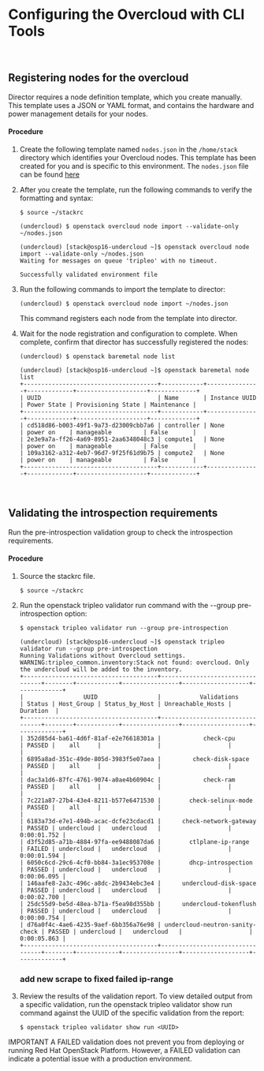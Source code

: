 
# Configuring the Overcloud with CLI Tools


<br/> 


## Registering nodes for the overcloud  

Director requires a node definition template, which you create manually. This template uses a JSON or YAML format, and contains the hardware and power management details for your nodes.

#### Procedure  

1. Create the following template named `nodes.json` in the `/home/stack` directory which identifies your Overcloud nodes. This template has been created for you and is specific to this environment.  The `nodes.json` file can be found [here](https://github.com/grmarxer/Openstack/tree/master/VCP_2.x_Build_Instructions/config_files/nodes.json)  


2. After you create the template, run the following commands to verify the formatting and syntax:  
    ```
    $ source ~/stackrc
    ```  
    ```
    (undercloud) $ openstack overcloud node import --validate-only ~/nodes.json
    ```  
    ```
    (undercloud) [stack@osp16-undercloud ~]$ openstack overcloud node import --validate-only ~/nodes.json
    Waiting for messages on queue 'tripleo' with no timeout.

    Successfully validated environment file
    ```  

3. Run the following commands to import the template to director:  
    ```
    (undercloud) $ openstack overcloud node import ~/nodes.json
    ```  

    This command registers each node from the template into director.  

4. Wait for the node registration and configuration to complete. When complete, confirm that director has successfully registered the nodes:  
    ```
    (undercloud) $ openstack baremetal node list
    ```  
    ```
    (undercloud) [stack@osp16-undercloud ~]$ openstack baremetal node list
    +--------------------------------------+------------+---------------+-------------+--------------------+-------------+
    | UUID                                 | Name       | Instance UUID | Power State | Provisioning State | Maintenance |
    +--------------------------------------+------------+---------------+-------------+--------------------+-------------+
    | cd518d86-b003-49f1-9a73-d23009cbb7a6 | controller | None          | power on    | manageable         | False       |
    | 2e3e9a7a-ff26-4a69-8951-2aa6348048c3 | compute1   | None          | power on    | manageable         | False       |
    | 109a3162-a312-4eb7-96d7-9f25f61d9b75 | compute2   | None          | power on    | manageable         | False       |
    +--------------------------------------+------------+---------------+-------------+--------------------+-------------+
    ```

<br/> 

## Validating the introspection requirements  

Run the pre-introspection validation group to check the introspection requirements.  

#### Procedure  

1. Source the stackrc file.  
    ```
    $ source ~/stackrc
    ```  

2. Run the openstack tripleo validator run command with the --group pre-introspection option:  
    ```
    $ openstack tripleo validator run --group pre-introspection
    ```  
    ```
    (undercloud) [stack@osp16-undercloud ~]$ openstack tripleo validator run --group pre-introspection
    Running Validations without Overcloud settings.
    WARNING:tripleo_common.inventory:Stack not found: overcloud. Only the undercloud will be added to the inventory.
    +--------------------------------------+---------------------------------+--------+------------+----------------+-------------------+-------------+
    |                 UUID                 |           Validations           | Status | Host_Group | Status_by_Host | Unreachable_Hosts |   Duration  |
    +--------------------------------------+---------------------------------+--------+------------+----------------+-------------------+-------------+
    | 352d85d4-ba61-4d6f-81af-e2e76618301a |            check-cpu            | PASSED |    all     |                |                   |             |
    | 6895a8ad-351c-49de-805d-3983f5e07aea |         check-disk-space        | PASSED |    all     |                |                   |             |
    | dac3a1d6-87fc-4761-9074-a0ae4b60904c |            check-ram            | PASSED |    all     |                |                   |             |
    | 7c221a87-27b4-43e4-8211-b577e6471530 |        check-selinux-mode       | PASSED |    all     |                |                   |             |
    | 6183a73d-e7e1-494b-acac-dcfe23cdacd1 |      check-network-gateway      | PASSED | undercloud |   undercloud   |                   | 0:00:01.752 |
    | d3f52d85-a71b-4884-97fa-ee9488087da6 |        ctlplane-ip-range        | FAILED | undercloud |   undercloud   |                   | 0:00:01.594 |
    | 6050c6cd-29c6-4cf0-bb84-3a1ec953708e |        dhcp-introspection       | PASSED | undercloud |   undercloud   |                   | 0:00:06.095 |
    | 146aafe8-2a3c-496c-a8dc-2b9434ebc3e4 |      undercloud-disk-space      | PASSED | undercloud |   undercloud   |                   | 0:00:02.700 |
    | 25dc55d9-be5d-48ea-b71a-f5ea98d355bb |      undercloud-tokenflush      | PASSED | undercloud |   undercloud   |                   | 0:00:00.754 |
    | d76a0f4c-4ae6-4235-9aef-6bb356a76e98 | undercloud-neutron-sanity-check | PASSED | undercloud |   undercloud   |                   | 0:00:05.863 |
    +--------------------------------------+---------------------------------+--------+------------+----------------+-------------------+-------------+
    ```  
    ### add new scrape  to fixed failed ip-range

3. Review the results of the validation report. To view detailed output from a specific validation, run the openstack tripleo validator show run command against the UUID of the specific validation from the report:  
    ```
    $ openstack tripleo validator show run <UUID>
    ```  

IMPORTANT
A FAILED validation does not prevent you from deploying or running Red Hat OpenStack Platform. However, a FAILED validation can indicate a potential issue with a production environment.